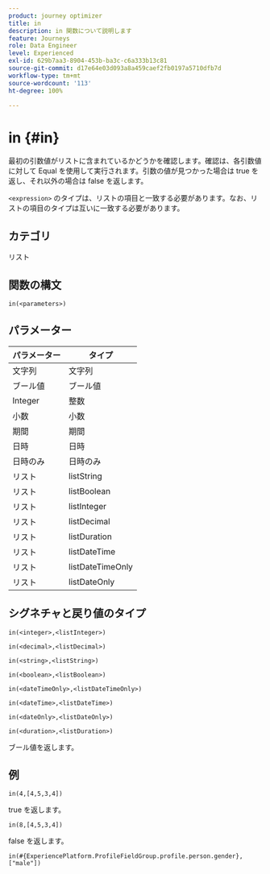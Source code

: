 ```yaml
---
product: journey optimizer
title: in
description: in 関数について説明します
feature: Journeys
role: Data Engineer
level: Experienced
exl-id: 629b7aa3-8904-453b-ba3c-c6a333b13c81
source-git-commit: d17e64e03d093a8a459caef2fb0197a5710dfb7d
workflow-type: tm+mt
source-wordcount: '113'
ht-degree: 100%

---
```


# in {#in}

最初の引数値がリストに含まれているかどうかを確認します。確認は、各引数値に対して Equal を使用して実行されます。引数の値が見つかった場合は true を返し、それ以外の場合は false を返します。

`<expression>` のタイプは、リストの項目と一致する必要があります。なお、リストの項目のタイプは互いに一致する必要があります。

## カテゴリ

リスト

## 関数の構文

`in(<parameters>)`

## パラメーター

| パラメーター | タイプ |
|-----------|------------------|
| 文字列 | 文字列 |
| ブール値 | ブール値 |
| Integer | 整数 |
| 小数 | 小数 |
| 期間 | 期間 |
| 日時 | 日時 |
| 日時のみ | 日時のみ |
| リスト | listString |
| リスト | listBoolean |
| リスト | listInteger |
| リスト | listDecimal |
| リスト | listDuration |
| リスト | listDateTime |
| リスト | listDateTimeOnly |
| リスト | listDateOnly |

## シグネチャと戻り値のタイプ

`in(<integer>,<listInteger>)`

`in(<decimal>,<listDecimal>)`

`in(<string>,<listString>)`

`in(<boolean>,<listBoolean>)`

`in(<dateTimeOnly>,<listDateTimeOnly>)`

`in(<dateTime>,<listDateTime>)`

`in(<dateOnly>,<listDateOnly>)`

`in(<duration>,<listDuration>)`

ブール値を返します。

## 例

`in(4,[4,5,3,4])`

true を返します。

`in(8,[4,5,3,4])`

false を返します。

`in(#{ExperiencePlatform.ProfileFieldGroup.profile.person.gender}, ["male"])`
